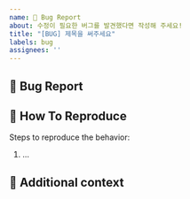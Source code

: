 ```yaml
---
name: 🐞 Bug Report
about: 수정이 필요한 버그를 발견했다면 작성해 주세요!
title: "[BUG] 제목을 써주세요"
labels: bug
assignees: ''
---
```


## 🐞 Bug Report

<!-- 어떤 상황에서 버그가 발생하는지 명료하게 설명해 주세요 -->

## 🔧 How To Reproduce

Steps to reproduce the behavior:

1. ...

## 📎 Additional context

<!-- 참고할 자료가 있다면 추가해 주세요 -->